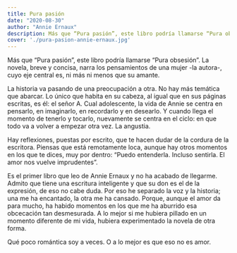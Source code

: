 ```yaml
---
title: Pura pasión
date: "2020-08-30"
author: "Annie Ernaux"
description: Más que “Pura pasión”, este libro podría llamarse “Pura obsesión”. La novela, breve y concisa, narra los pensamientos de una mujer -la autora-, cuyo eje central es, ni más ni menos que su amante.
cover: './pura-pasion-annie-ernaux.jpg'
---
```


Más que “Pura pasión”, este libro podría llamarse “Pura obsesión”.
La novela, breve y concisa, narra los pensamientos de una mujer -la autora-, cuyo eje central es, ni más ni menos que su amante.

La historia va pasando de una preocupación a otra. No hay más temática que abarcar. Lo único que habita en su cabeza, al igual que en sus páginas escritas, es él: el señor A.
Cual adolescente, la vida de Annie se centra en pensarlo, en imaginarlo, en recordarlo y en desearlo. Y cuando llega el momento de tenerlo y tocarlo, nuevamente se centra en el ciclo: en que todo va a volver a empezar otra vez. La angustia.

Hay reflexiones, puestas por escrito, que te hacen dudar de la cordura de la escritora. Piensas que está remotamente loca, aunque hay otros momentos en los que te dices, muy por dentro: “Puedo entenderla. Incluso sentirla. El amor nos vuelve imprudentes”.

Es el primer libro que leo de Annie Ernaux y no ha acabado de llegarme. Admito que tiene una escritura inteligente y que su don es el de la expresión, de eso no cabe duda.
Por eso he separado la voz y la historia; una me ha encantado, la otra me ha cansado. Porque, aunque el amor da para mucho, ha habido momentos en los que me ha aburrido esa obcecación tan desmesurada. A lo mejor si me hubiera pillado en un momento diferente de mi vida, hubiera experimentado la novela de otra forma.

Qué poco romántica soy a veces. O a lo mejor es que eso no es amor.